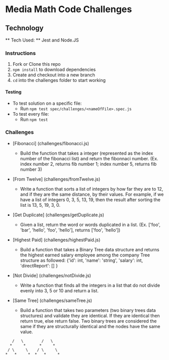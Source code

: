 # Media Math Code Challenges

## Technology
** Tech Used: ** Jest and Node.JS

  ### Instructions

  1. Fork or Clone this repo
  2. `npm install` to download dependencies
  3. Create and checkout into a new branch
  4. `cd` into the challenges folder to start working


  #### Testing

  - To test solution on a specific file:
    - Run `npm test spec/challenges/<nameOfFile>.spec.js`
  - To test every file:
    - Run `npm test`

  ### Challenges

- [Fibonacci] (challenges/fibonacci.js)
  - Build the function that takes a integer (represented as the index number of the fibonacci list) and return the fibonnaci number. (Ex. index number 2, returns fib number 1; index number 5, returns fib number 3)

- [From Twelve] (challenges/fromTwelve.js)
  - Write a function that sorts a list of integers by how far they are to 12,
  and if they are the same distance, by their values. For example,
  if we have a list of integers 0, 3, 5, 13, 19, then the result after sorting the list is 13, 5, 19, 3, 0.

- [Get Duplicate] (challenges/getDuplicate.js)
    - Given a list, return the word or words duplicated in a list. (Ex. ['foo', 'bar', 'hello', 'foo', 'hello'], returns ['foo', 'hello'])

- [Highest Paid] (challenges/highestPaid.js)
  - Build a function that takes a Binary Tree data structure and returns the highest earned salary employee among the company
  Tree structure as followed: {'id': int, 'name': 'string', 'salary': int, 'directReport': [] }

- [Not Divide] (challenges/notDivide.js)
  - Write a function that finds all the integers in a list that do not divide evenly into 3, 5 or 10 and return a list.

- [Same Tree] (challenges/sameTree.js)
  - Build a function that takes two parameters (two binary trees data structures) and validate they are identical. If they are identical then return true, else return false.
  Two binary trees are considered the same if they are structurally identical and the nodes have the same value.
 ```  *            *
    /   \        /   \
   *     *      *     *
  / \     \    / \     \
 *   *     *  *   *     *
 
 ```
 
 
 
  
  
  
